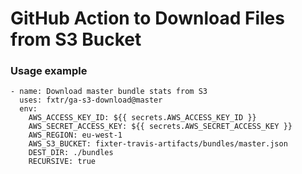 # GitHub Action to Download Files from S3 Bucket

### Usage example

```
- name: Download master bundle stats from S3
  uses: fxtr/ga-s3-download@master
  env:
    AWS_ACCESS_KEY_ID: ${{ secrets.AWS_ACCESS_KEY_ID }}
    AWS_SECRET_ACCESS_KEY: ${{ secrets.AWS_SECRET_ACCESS_KEY }}
    AWS_REGION: eu-west-1
    AWS_S3_BUCKET: fixter-travis-artifacts/bundles/master.json
    DEST_DIR: ./bundles
    RECURSIVE: true
```